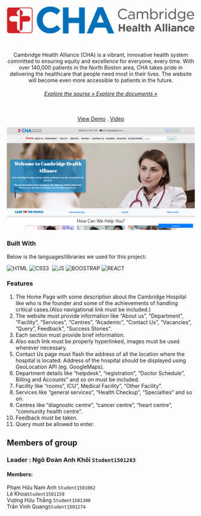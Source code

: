 ![example](Logo-cmb.png)


<br  />

<div  align="center">
    



</a>
<p align="center">
Cambridge Health Alliance (CHA) is a vibrant, innovative health system committed to ensuring equity and excellence for everyone, every time. With over 140,000 patients in the North Boston area, CHA takes pride in delivering the healthcare that people need most in their lives. The website will become even more accessible to patients in the future.</p>

###### <p align="center">[Explore the sourse » ](https://github.com/NAonlines/eProject-Fpt-Aptech-Group_3_Cambridge-hospitall) [Explore the documents » ](https://github.com/NAonlines/eProject-Fpt-Aptech-Group_3_Cambridge-hospitall/tree/master/Documents)
 </p>



<br  /><a  href="https://e-project-fpt-aptech-group-3-cambridge-hospitall.vercel.app/" target="_blank">View Demo</a> . <a  href="" target="_blank">Video</a>
</div>

![example](homeview.png)

### Built With

Below is the languages/libraries we used for this project:

![HTML]&nbsp;![CSS3] &nbsp;![JS]&nbsp;![BOOSTRAP]&nbsp;![REACT]

<div  align="left">

### Features </br>

<ol>
<li>
The Home Page with some description about the Cambridge Hospital like who
is the founder and some of the achievements of handling critical cases.(Also
navigational link must be included.)
</br>
</li>
<li>
The website must provide information like “About us”, “Department”,
“Facility”, “Services”, “Centres”, “Academic”, “Contact Us”, “Vacancies”,
”Query”, Feedback”, “Success Stories”.
 </br>
</li>
<li>
 Each section must provide brief information.
</br>
</li>
<li>
Also each link must be properly hyperlinked, images must be used wherever
necessary.
</br>
</li>
<li>
Contact Us page must flash the address of all the location where the hospital
is located. Address of the hospital should be displayed using GeoLocation API
(eg. GoogleMaps).

</br>
</li>
<li>
Department details like “helpdesk”, “registration”, “Doctor Schedule”, Billing
and Accounts” and so on must be included.
</br>
</li>
<li>
Facility like “rooms”, ICU”, Medical Facility”, “Other Facility”.
</br>
</li>
<li>
Services like “general services”, “Health Checkup”, “Specialties” and so on.
</br>
<li>
Centres like “diagnostic centre”, “cancer centre”, “heart centre”, “community
health centre”.
</br>
</li>
<li>
Feedback must be taken.</br>

<li>
 Query must be allowed to enter.
</br>
</li>
</ol>

## Members of group

### Leader : Ngô Đoàn Anh Khôi `Student1501263`

#### Members:

Phạm Hữu Nam Anh `Student1501062` </br>
Lê Khoa`Student1501159` </br>
Vương Hữu Thắng `Student1501300	` </br>
Trần Vinh Quang`Student1501274` </br>

[HTML]: https://img.shields.io/badge/HTML5-E34F26?style=for-the-badge&logo=html5&logoColor=white
[CSS3]: https://img.shields.io/badge/CSS3-1572B6?style=for-the-badge&logo=css3&logoColor=white
[JS]: https://img.shields.io/badge/JavaScript-F7DF1E?style=for-the-badge&logo=javascript&logoColor=black
[BOOSTRAP]: https://img.shields.io/badge/Bootstrap-563D7C?style=for-the-badge&logo=bootstrap&logoColor=white
[REACT]: https://img.shields.io/badge/React-20232A?style=for-the-badge&logo=react&logoColor=61DAFB